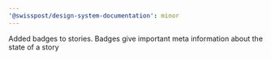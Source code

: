 ```yaml
---
'@swisspost/design-system-documentation': minor
---
```


Added badges to stories. Badges give important meta information about the state of a story
